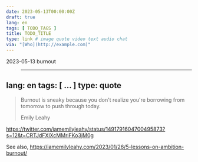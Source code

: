 ```yaml
---
date: 2023-05-13T00:00:00Z
draft: true
lang: en
tags: [ TODO_TAGS ]
title: TODO_TITLE
type: link # image quote video text audio chat
via: "[Who](http://example.com)"
---
```

2023-05-13 burnout


> ---
lang: en
tags: [ ... ]
type: quote
---


> Burnout is sneaky because you don't realize you're borrowing from tomorrow to push through today.
>
> Emily Leahy


<https://twitter.com/iamemilyleahy/status/1491791604700495873?s=12&t=CRTJdFXlXcMMriFKo3jM0g>

See also,
<https://iamemilyleahy.com/2023/01/26/5-lessons-on-ambition-burnout/>

